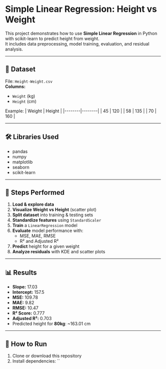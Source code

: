 # Simple Linear Regression: Height vs Weight

This project demonstrates how to use **Simple Linear Regression** in Python with scikit-learn to predict height from weight.  
It includes data preprocessing, model training, evaluation, and residual analysis.

---

## 📂 Dataset
File: `Height-Weight.csv`  
**Columns:**
- `Weight` (kg)
- `Height` (cm)

Example:
| Weight | Height |
|--------|--------|
| 45     | 120    |
| 58     | 135    |
| 70     | 160    |

---

## 🛠 Libraries Used
- pandas
- numpy
- matplotlib
- seaborn
- scikit-learn

---

## 📌 Steps Performed
1. **Load & explore data**  
2. **Visualize Weight vs Height** (scatter plot)  
3. **Split dataset** into training & testing sets  
4. **Standardize features** using `StandardScaler`  
5. **Train** a `LinearRegression` model  
6. **Evaluate** model performance with:
   - MSE, MAE, RMSE
   - R² and Adjusted R²  
7. **Predict** height for a given weight  
8. **Analyze residuals** with KDE and scatter plots

---

## 📊 Results
- **Slope:** 17.03  
- **Intercept:** 157.5  
- **MSE:** 109.78  
- **MAE:** 9.82  
- **RMSE:** 10.47  
- **R² Score:** 0.777  
- **Adjusted R²:** 0.703  
- Predicted height for **80kg**: ~163.01 cm

---

## 🚀 How to Run
1. Clone or download this repository  
2. Install dependencies:
   ``

